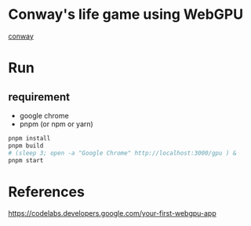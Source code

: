 # Conway's life game using WebGPU

[conway](./asset/conway.mov)

# Run 

## requirement 

- google chrome
- pnpm (or npm or yarn)

```bash
pnpm install
pnpm build
# (sleep 3; open -a "Google Chrome" http://localhost:3000/gpu ) &
pnpm start 
```


# References

https://codelabs.developers.google.com/your-first-webgpu-app

